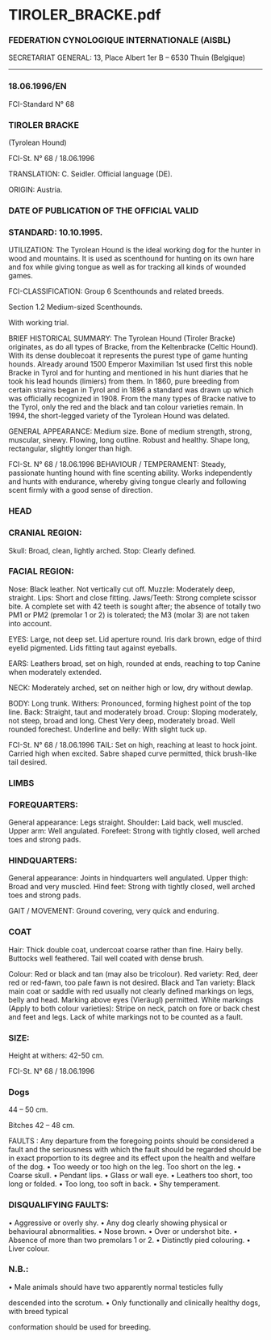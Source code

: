 # TIROLER_BRACKE.pdf


### FEDERATION CYNOLOGIQUE INTERNATIONALE (AISBL)


SECRETARIAT GENERAL: 13, Place Albert 1er  B – 6530 Thuin (Belgique)
______________________________________________________________________________

### 18.06.1996/EN



FCI-Standard N° 68

### TIROLER BRACKE


(Tyrolean Hound)




FCI-St. N° 68  / 18.06.1996

TRANSLATION: C. Seidler.  Official language (DE).

ORIGIN: Austria.

### DATE OF PUBLICATION OF THE OFFICIAL VALID



### STANDARD: 10.10.1995.



UTILIZATION: The Tyrolean Hound is the ideal working dog for
the hunter in wood and mountains.  It is used as scenthound for
hunting on its own hare and fox while giving tongue as well as for
tracking all kinds of wounded games.

FCI-CLASSIFICATION: Group  6    Scenthounds
and
related
breeds.

Section 1.2 Medium-sized Scenthounds.

With working trial.


BRIEF HISTORICAL SUMMARY: The Tyrolean Hound (Tiroler
Bracke) originates, as do all types of Bracke, from the Keltenbracke
(Celtic Hound).  With its dense doublecoat it represents the purest
type of game hunting hounds.  Already around 1500 Emperor
Maximilian 1st used first this noble Bracke in Tyrol and for hunting
and mentioned in his hunt diaries that he took his lead hounds
(limiers) from them.  In 1860, pure breeding from certain strains
began in Tyrol and in 1896 a standard was drawn up which was
officially recognized in 1908.  From the many types of Bracke native
to the Tyrol, only the red and the black and tan colour varieties
remain.  In 1994, the short-legged variety of the Tyrolean Hound was
delated.

GENERAL APPEARANCE: Medium size.  Bone of medium
strength, strong, muscular, sinewy.  Flowing, long outline.  Robust
and healthy.  Shape long, rectangular, slightly longer than high.




FCI-St. N° 68  / 18.06.1996
BEHAVIOUR / TEMPERAMENT: Steady, passionate hunting
hound with fine scenting ability.  Works independently and hunts
with endurance, whereby giving tongue clearly and following scent
firmly with a good sense of direction.

### HEAD



### CRANIAL REGION:


Skull: Broad, clean, lightly arched.
Stop: Clearly defined.

### FACIAL REGION:


Nose:  Black leather.  Not vertically cut off.
Muzzle: Moderately deep, straight.
Lips: Short and close fitting.
Jaws/Teeth: Strong complete scissor bite.  A complete set with 42
teeth is sought after; the absence of totally two PM1 or PM2
(premolar 1 or 2) is tolerated; the M3 (molar 3) are not taken into
account.

EYES: Large, not deep set.  Lid aperture round.  Iris dark brown,
edge of third eyelid pigmented.  Lids fitting taut against eyeballs.

EARS: Leathers broad, set on high, rounded at ends, reaching to top
Canine when moderately extended.

NECK: Moderately arched, set on neither high or low, dry without
dewlap.

BODY: Long trunk.
Withers: Pronounced, forming highest point of the top line.
Back: Straight, taut and moderately broad.
Croup: Sloping moderately, not steep, broad and long.
Chest  Very deep, moderately broad.  Well rounded forechest.
Underline and belly: With slight tuck up.



FCI-St. N° 68  / 18.06.1996
TAIL: Set on high, reaching at least to hock joint.  Carried high
when excited.  Sabre shaped curve permitted, thick brush-like tail
desired.


### LIMBS



### FOREQUARTERS:


General appearance: Legs straight.
Shoulder: Laid back, well muscled.
Upper arm: Well angulated.
Forefeet: Strong with tightly closed, well arched toes and strong
pads.


### HINDQUARTERS:


General appearance: Joints in hindquarters well angulated.
Upper thigh: Broad and very muscled.
Hind feet: Strong with tightly closed, well arched toes and strong
pads.

GAIT / MOVEMENT: Ground covering, very quick and enduring.

### COAT


Hair: Thick double coat, undercoat coarse rather than fine.  Hairy
belly.  Buttocks well feathered.  Tail well coated with dense brush.

Colour: Red or black and tan (may also be tricolour).
Red variety: Red, deer red or red-fawn, too pale fawn is not desired.
Black and Tan variety: Black main coat or saddle with red usually
not clearly defined markings on legs, belly and head.  Marking above
eyes (Vieräugl) permitted.
White markings (Apply to both colour varieties): Stripe on neck,
patch on fore or back chest and feet and legs.  Lack of white
markings not to be counted as a fault.

### SIZE:


Height at withers:  42-50 cm.


FCI-St. N° 68  / 18.06.1996

### Dogs


44 – 50 cm.

Bitches 42 – 48 cm.



FAULTS : Any departure from the foregoing points should be
considered a fault and the seriousness with which the fault should be
regarded should be in exact proportion to its degree and its effect
upon the health and welfare of the dog.
• Too weedy or too high on the leg.  Too short on the leg.
• Coarse skull.
• Pendant lips.
• Glass or wall eye.
• Leathers too short, too long or folded.
• Too long, too soft in back.
• Shy temperament.

### DISQUALIFYING FAULTS:


• Aggressive or overly shy.
• Any dog clearly showing physical or behavioural abnormalities.
• Nose brown.
• Over or undershot bite.
• Absence of more than two premolars 1 or 2.
• Distinctly pied colouring.
• Liver colour.

### N.B.:


• Male animals should have two apparently normal testicles fully

descended into the scrotum.
• Only functionally and clinically healthy dogs, with breed typical

conformation should be used for breeding.






